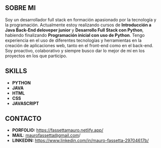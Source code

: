 <h2 aling="center">SOBRE MI</h2>

Soy un desarrollador full stack en
formación apasionado por la tecnología y
la programación. Actualmente estoy
realizando cursos de **Introducción a Java
Back-End deloveper junior** y **Desarrollo
Full Stack con Python**, habiendo finalizando
**Programación inicial con uso de Python**.
Tengo experiencia en el uso de diferentes
tecnologías y herramientas en la
creación de aplicaciones web, tanto en el
front-end como en el back-end. Soy
proactivo, colaborativo y siempre busco
dar lo mejor de mí en los proyectos en
los que participo.

<h2 aling="center">SKILLS</h2>

- **PYTHON** 
- **JAVA**
- **HTML**
- **CSS**
- **JAVASCRIPT**

<h2 aling="center">CONTACTO</h2>

-  **PORFOLIO:** https://fassettamauro.netlify.app/ <br>
-  **MAIL**: maurofassetta@gmail.com/
-  **LINKEDIN:** https://www.linkedin.com/in/mauro-fassetta-29704617b/

